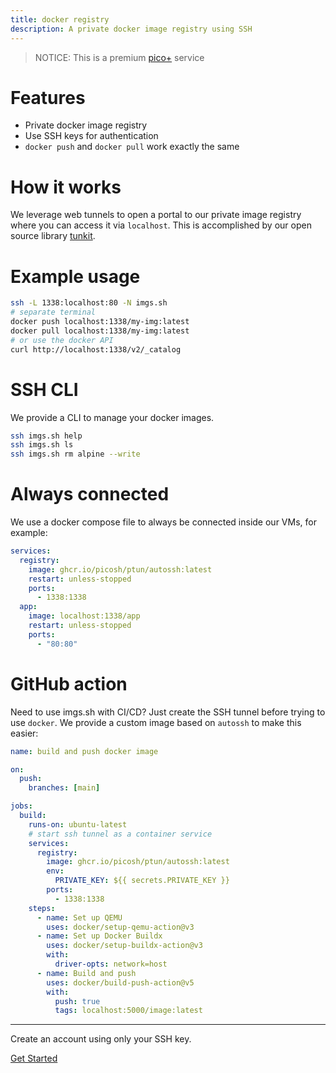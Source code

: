 ```yaml
---
title: docker registry
description: A private docker image registry using SSH
---
```


> NOTICE: This is a premium [pico+](/plus) service

# Features

- Private docker image registry
- Use SSH keys for authentication
- `docker push` and `docker pull` work exactly the same

# How it works

We leverage web tunnels to open a portal to our private image registry where you
can access it via `localhost`. This is accomplished by our open source library
[tunkit](https://github.com/picosh/tunkit).

# Example usage

```bash
ssh -L 1338:localhost:80 -N imgs.sh 
# separate terminal
docker push localhost:1338/my-img:latest
docker pull localhost:1338/my-img:latest
# or use the docker API
curl http://localhost:1338/v2/_catalog
```

# SSH CLI

We provide a CLI to manage your docker images.

```bash
ssh imgs.sh help
ssh imgs.sh ls
ssh imgs.sh rm alpine --write
```

# Always connected

We use a docker compose file to always be connected inside our VMs, for example:

```yml
services:
  registry:
    image: ghcr.io/picosh/ptun/autossh:latest
    restart: unless-stopped
    ports:
      - 1338:1338
  app:
    image: localhost:1338/app
    restart: unless-stopped
    ports:
      - "80:80"
```

# GitHub action

Need to use imgs.sh with CI/CD? Just create the SSH tunnel before trying to use
`docker`. We provide a custom image based on `autossh` to make this easier:

```yml
name: build and push docker image

on:
  push:
    branches: [main]

jobs:
  build:
    runs-on: ubuntu-latest
    # start ssh tunnel as a container service
    services:
      registry:
        image: ghcr.io/picosh/ptun/autossh:latest
        env:
          PRIVATE_KEY: ${{ secrets.PRIVATE_KEY }}
        ports:
          - 1338:1338
    steps:
      - name: Set up QEMU
        uses: docker/setup-qemu-action@v3
      - name: Set up Docker Buildx
        uses: docker/setup-buildx-action@v3
        with:
          driver-opts: network=host
      - name: Build and push
        uses: docker/build-push-action@v5
        with:
          push: true
          tags: localhost:5000/image:latest
```

<hr />
<div class="flex flex-col items-center justify-center">
  <p>Create an account using only your SSH key.</p>
  <a href="/getting-started" class="btn-link">Get Started</a>
</div>
